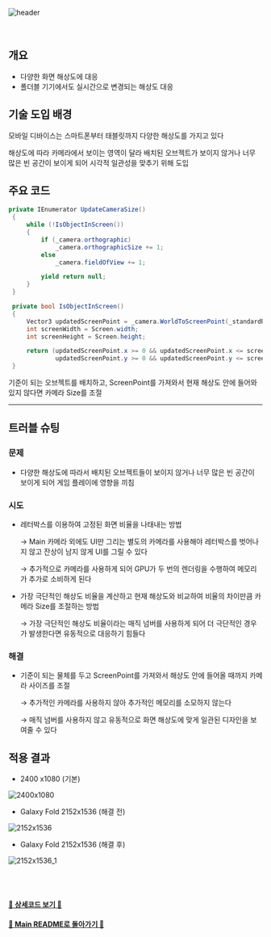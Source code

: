 ![header](https://capsule-render.vercel.app/api?type=cylinder&color=A1B6FF&height=150&section=header&text=Screen%20Resolution&fontSize=60&fontColor=ECFBFF&animation=fadeIn)

<br>

## 개요

- 다양한 화면 해상도에 대응
- 폴더블 기기에서도 실시간으로 변경되는 해상도 대응

## 기술 도입 배경

모바일 디바이스는 스마트폰부터 태블릿까지 다양한 해상도를 가지고 있다

해상도에 따라 카메라에서 보이는 영역이 달라 배치된 오브젝트가 보이지 않거나 너무 많은 빈 공간이 보이게 되어 시각적 일관성을 맞추기 위해 도입

## 주요 코드

```cs
private IEnumerator UpdateCameraSize()
 {
     while (!IsObjectInScreen())
     {
         if (_camera.orthographic)
             _camera.orthographicSize += 1;
         else
             _camera.fieldOfView += 1;

         yield return null;
     }
 }

 private bool IsObjectInScreen()
 {
     Vector3 updatedScreenPoint = _camera.WorldToScreenPoint(_standardResolution.position);
     int screenWidth = Screen.width;
     int screenHeight = Screen.height;

     return (updatedScreenPoint.x >= 0 && updatedScreenPoint.x <= screenWidth &&
             updatedScreenPoint.y >= 0 && updatedScreenPoint.y <= screenHeight);
 }
```

기준이 되는 오브젝트를 배치하고, ScreenPoint를 가져와서 현재 해상도 안에 들어와있지 않다면 카메라 Size를 조절

---

## 트러블 슈팅

### 문제

- 다양한 해상도에 따라서 배치된 오브젝트들이 보이지 않거나 너무 많은 빈 공간이 보이게 되어 게임 플레이에 영향을 끼침

### 시도

- 레터박스를 이용하여 고정된 화면 비율을 나태내는 방법
    
    → Main 카메라 외에도 UI만 그리는 별도의 카메라를 사용해야 레터박스를 벗어나지 않고 잔상이 남지 않게 UI를 그릴 수 있다
    
    → 추가적으로 카메라를 사용하게 되어 GPU가 두 번의 렌더링을 수행하여 메모리가 추가로 소비하게 된다
    
- 가장 극단적인 해상도 비율을 계산하고 현재 해상도와 비교하여 비율의 차이만큼 카메라 Size를 조절하는 방법
    
    → 가장 극단적인 해상도 비율이라는 매직 넘버를 사용하게 되어 더 극단적인 경우가 발생한다면 유동적으로 대응하기 힘들다
    

### 해결

- 기준이 되는 물체를 두고 ScreenPoint를 가져와서 해상도 안에 들어올 때까지 카메라 사이즈를 조절
    
    → 추가적인 카메라를 사용하지 않아 추가적인 메모리를 소모하지 않는다
    
    → 매직 넘버를 사용하지 않고 유동적으로 화면 해상도에 맞게 일관된 디자인을 보여줄 수 있다
    

## 적용 결과

- 2400 x1080 (기본)

![2400x1080](https://github.com/TodangTodang/TodangTodangPublic/assets/62470991/82ef0893-9e33-4c39-878b-fb8f93d9b4b4)
- Galaxy Fold 2152x1536 (해결 전)

![2152x1536](https://github.com/TodangTodang/TodangTodangPublic/assets/62470991/52fb642c-5d85-435a-9e59-836f08df4e7b)

- Galaxy Fold 2152x1536 (해결 후)

![2152x1536_1](https://github.com/TodangTodang/TodangTodangPublic/assets/62470991/9036472d-282b-4418-bbb8-f0e00128d2b3)


<br><br>


#### [🐰 상세코드 보기 🐰]()

#### [🌙 Main README로 돌아가기 🌙](/README.md)